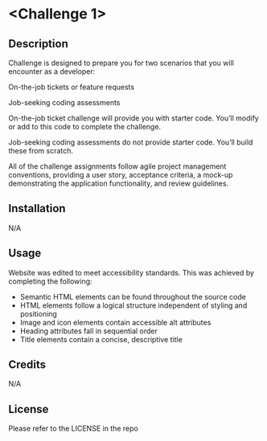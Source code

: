 # <Challenge 1>

## Description

Challenge is designed to prepare you for two scenarios that you will encounter as a developer:

On-the-job tickets or feature requests

Job-seeking coding assessments

On-the-job ticket challenge will provide you with starter code. You’ll modify or add to this code to complete the challenge.

Job-seeking coding assessments do not provide starter code. You’ll build these from scratch.

All of the challenge assignments follow agile project management conventions, providing a user story, acceptance criteria, a mock-up demonstrating the application functionality, and review guidelines.


## Installation

N/A

## Usage

Website was edited to meet accessibility standards. This was achieved by completing the following:

* Semantic HTML elements can be found throughout the source code
* HTML elements follow a logical structure independent of styling and positioning
* Image and icon elements contain accessible alt attributes
* Heading attributes fall in sequential order
* Title elements contain a concise, descriptive title

## Credits

N/A

## License

Please refer to the LICENSE in the repo